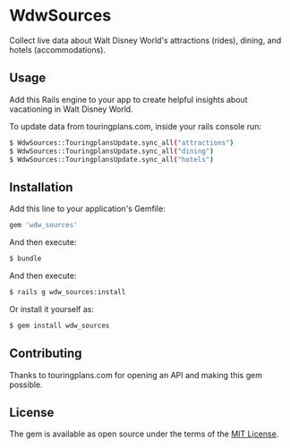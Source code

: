 # WdwSources
Collect live data about Walt Disney World's attractions (rides), dining, and hotels (accommodations).

## Usage
Add this Rails engine to your app to create helpful insights about vacationing in Walt Disney World.

To update data from touringplans.com, inside your rails console run:
```bash
$ WdwSources::TouringplansUpdate.sync_all("attractions")
$ WdwSources::TouringplansUpdate.sync_all("dining")
$ WdwSources::TouringplansUpdate.sync_all("hotels")

```


## Installation
Add this line to your application's Gemfile:

```ruby
gem 'wdw_sources'
```

And then execute:
```bash
$ bundle
```
And then execute:
```bash
$ rails g wdw_sources:install
```

Or install it yourself as:
```bash
$ gem install wdw_sources
```


## Contributing
Thanks to touringplans.com for opening an API and making this gem possible.

## License
The gem is available as open source under the terms of the [MIT License](https://opensource.org/licenses/MIT).
